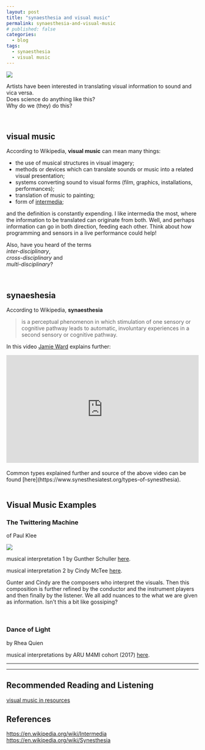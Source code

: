 ```yaml
---
layout: post
title: "synaesthesia and visual music"
permalink: synaesthesia-and-visual-music
# published: false
categories:
  - blog
tags:
  - synaesthesia
  - visual music
---
```


![](https://www.wfmt.com/wp-content/uploads/2018/08/4206008f-9803-4bdb-f23d-568019639dc0-e1533223375902-962x541.png)

Artists have been interested in translating visual information to sound and vica versa.   
Does science do anything like this?   
Why do we (they) do this?   

<br>

## visual music

According to Wikipedia, **visual music** can mean many things:

- the use of musical structures in visual imagery;
- methods or devices which can translate sounds or music into a related visual presentation;
- systems converting sound to visual forms (film, graphics, installations, performances);
- translation of music to painting;
- form of [intermedia](https://en.wikipedia.org/wiki/Intermedia);

and the definition is constantly expending. I like intermedia the most, where the information to be translated can originate from both. Well, and perhaps information can go in both direction, feeding each other. Think about how programming and sensors in a live performance could help!

Also, have you heard of the terms   
_inter-disciplinary_,   
_cross-disciplinary_ and    
_multi-disciplinary_?

<br>

## synaeshesia

According to Wikipedia, **synaesthesia**

> is a perceptual phenomenon in which stimulation of one sensory or cognitive pathway leads to automatic, involuntary experiences in a second sensory or cognitive pathway.

In this video [Jamie Ward](http://gocognitive.net/interviews/jamie-ward-synesthesia) explains further:
<div style="left: 0; width: 100%; height: 0; position: relative; padding-bottom: 56.2493%;"><iframe src="https://www.youtube.com/embed/B-tXgj9f1-U?rel=0&amp;showinfo=0" style="border: 0; top: 0; left: 0; width: 100%; height: 100%; position: absolute;" allowfullscreen scrolling="no"></iframe></div>

<br>
Common types explained further and source of the above video can be found [here](https://www.synesthesiatest.org/types-of-synesthesia).

<br>
<br>


## Visual Music Examples

### The Twittering Machine
of Paul Klee

![](https://upload.wikimedia.org/wikipedia/commons/0/09/Die_Zwitscher-Maschine_%28Twittering_Machine%29.jpg)

musical interpretation 1 by Gunther Schuller [here](https://www.youtube.com/watch?v=uD6m-qK6lWk).

musical interpretation 2 by Cindy McTee [here](https://www.youtube.com/watch?v=knYZvRssrCM).

Gunter and Cindy are the composers who interpret the visuals. Then this composition is further refined by the conductor and the instrument players and then finally by the listener. We all add nuances to the what we are given as information. Isn't this a bit like gossiping?


<br>

### Dance of Light
by Rhea Quien

musical interpretations by ARU M4MI cohort (2017) [here](http://rq-lightart.com/m4mi-anglia-ruskin-university/).

<!--

### Example 3

-->

---
---

## Recommended Reading and Listening
[visual music in resources](mixed#vmusic)

## References
https://en.wikipedia.org/wiki/Intermedia   
https://en.wikipedia.org/wiki/Synesthesia
